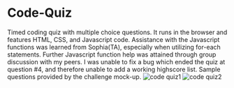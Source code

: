 # Code-Quiz
Timed coding quiz with multiple choice questions. It runs in the browser and features HTML, CSS, and Javascript code.
Assistance with the Javascript functions was learned from Sophia(TA), especially when utilizing for-each statements.
Further Javascript function help was attained through group discussion with my peers.
I was unable to fix a bug which ended the quiz at question #4, and therefore unable to add a working highscore list.
Sample questions provided by the challenge mock-up.
![code quiz1](https://github.com/james661/Code-Quiz/assets/131474339/23f4fbc9-779a-42aa-9a62-770132edd2b8)
![code quiz2](https://github.com/james661/Code-Quiz/assets/131474339/accf3bb2-80be-45c3-ab31-2fe6def8dab3)
